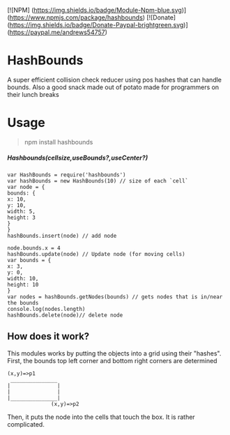 [![NPM] (https://img.shields.io/badge/Module-Npm-blue.svg)] (https://www.npmjs.com/package/hashbounds)
[![Donate] (https://img.shields.io/badge/Donate-Paypal-brightgreen.svg)] (https://paypal.me/andrews54757)

# HashBounds
A super efficient collision check reducer using pos hashes that can handle bounds. Also a good snack made out of potato made for programmers on their lunch breaks

# Usage
> npm install hashbounds

##### Hashbounds(cellsize,useBounds?,useCenter?)

```
var HashBounds = require('hashbounds')
var hashBounds = new HashBounds(10) // size of each `cell`
var node = {
bounds: {
x: 10,
y: 10,
width: 5,
height: 3
}
}
hashBounds.insert(node) // add node

node.bounds.x = 4
hashBounds.update(node) // Update node (for moving cells)
var bounds = {
x: 3,
y: 0,
width: 10,
height: 10
}
var nodes = hashBounds.getNodes(bounds) // gets nodes that is in/near the bounds
console.log(nodes.length)
hashBounds.delete(node)// delete node
```




## How does it work?
This modules works by putting the objects into a grid using their "hashes". First, the bounds top left corner and bottom right corners are determined

```
(x,y)=>p1 
 _______________
|               |
|               |
|_______________|
              (x,y)=>p2
```

Then, it puts the node into the cells that touch the box. It is rather complicated.

